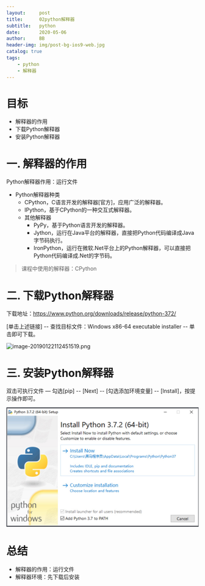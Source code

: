 ```yaml
---
layout:     post
title:      02python解释器
subtitle:   python
date:       2020-05-06
author:     BB
header-img: img/post-bg-ios9-web.jpg
catalog: true
tags:
    - python
    - 解释器
---
```


# 目标

- 解释器的作用
- 下载Python解释器
- 安装Python解释器

# 一. 解释器的作用

Python解释器作用：运行文件

- Python解释器种类
  - CPython，C语言开发的解释器[官方]，应用广泛的解释器。
  - IPython，基于CPython的一种交互式解释器。
  - 其他解释器
    - PyPy，基于Python语言开发的解释器。
    - Jython，运行在Java平台的解释器，直接把Python代码编译成Java字节码执行。
    - IronPython，运行在微软.Net平台上的Python解释器，可以直接把Python代码编译成.Net的字节码。

> 课程中使用的解释器：CPython

# 二. 下载Python解释器

下载地址：https://www.python.org/downloads/release/python-372/

[单击上述链接] -- 查找目标文件：Windows x86-64 executable installer -- 单击即可下载。

![image-20190122112451519.png](https://www.hualigs.cn/image/6093922926906.jpg)



# 三. 安装Python解释器

双击可执行文件 — 勾选[pip] -- [Next] -- [勾选添加环境变量] -- [Install]，按提示操作即可。

![image-20190122112451519](../../img/image-20190122112451519.png)

# 总结

- 解释器的作用：运行文件
- 解释器环境：先下载后安装